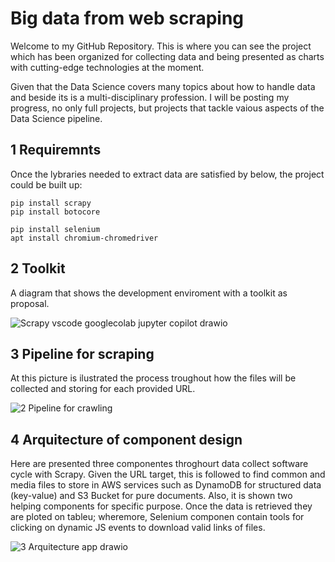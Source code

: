 # Big data from web scraping

Welcome to my GitHub Repository. This is where you can see the project which has been organized for collecting data and being presented as charts with cutting-edge technologies at the moment.

Given that the Data Science covers many topics about how to handle data and beside its is a multi-disciplinary profession. I will be posting my progress, no only full projects, but projects that tackle vaious aspects of the Data Science pipeline.
## 1 Requiremnts
Once the lybraries needed to extract data are satisfied by below, the project could be built up:
````
pip install scrapy
pip install botocore

pip install selenium
apt install chromium-chromedriver
````

## 2 Toolkit
A diagram that shows the development enviroment with a toolkit as proposal.

![Scrapy vscode googlecolab jupyter copilot drawio](https://user-images.githubusercontent.com/23003922/197101333-74d73aaf-6bb1-4903-aed5-a3ff8828c4a9.png)

## 3 Pipeline for scraping
At this picture is ilustrated the process troughout how the files will be collected and storing for each provided URL.

![2 Pipeline for crawling](https://user-images.githubusercontent.com/23003922/197236447-821a2283-a365-4a03-9176-512f5eb91e1e.png)

## 4 Arquitecture of component design 
Here are presented three componentes throghourt data collect software cycle with Scrapy. Given the URL target, this is followed to find common and media files to store in AWS services such as DynamoDB for structured data (key-value) and S3 Bucket for pure documents. Also, it is shown two helping components for specific purpose. Once the data is retrieved they are ploted on tableu; wheremore, Selenium componen contain tools for clicking on dynamic JS events to download valid links of files.

![3 Arquitecture app drawio](https://user-images.githubusercontent.com/23003922/204070509-1856bca9-f38c-4733-99c5-af7b92962b8c.png)
